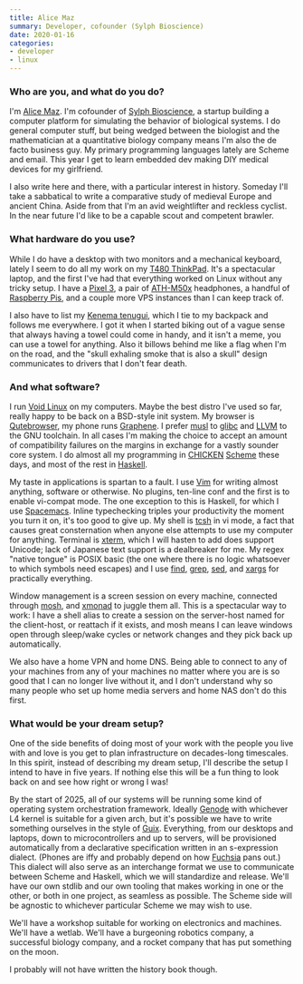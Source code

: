 ```yaml
---
title: Alice Maz
summary: Developer, cofounder (Sylph Bioscience)
date: 2020-01-16
categories:
- developer
- linux
---
```


### Who are you, and what do you do?

I'm [Alice Maz](https://www.alicemaz.com/ "Alice's website."). I'm cofounder of [Sylph Bioscience](https://sylph.io/ "Alice's bioscience company."), a startup building a computer platform for simulating the behavior of biological systems. I do general computer stuff, but being wedged between the biologist and the mathematician at a quantitative biology company means I'm also the de facto business guy. My primary programming languages lately are Scheme and email. This year I get to learn embedded dev making DIY medical devices for my girlfriend.

I also write here and there, with a particular interest in history. Someday I'll take a sabbatical to write a comparative study of medieval Europe and ancient China. Aside from that I'm an avid weightlifter and reckless cyclist. In the near future I'd like to be a capable scout and competent brawler.

### What hardware do you use?

While I do have a desktop with two monitors and a mechanical keyboard, lately I seem to do all my work on my [T480 ThinkPad][thinkpad-t480]. It's a spectacular laptop, and the first I've had that everything worked on Linux without any tricky setup. I have a [Pixel 3][pixel-3], a pair of [ATH-M50x][] headphones, a handful of [Raspberry Pis][raspberry-pi], and a couple more VPS instances than I can keep track of.

I also have to list my [Kenema tenugui](https://www.teamwakon.com/collections/kenema/products/kenema-shien-dokuro-the-dyed-tenugui "A cotton towel."), which I tie to my backpack and follows me everywhere. I got it when I started biking out of a vague sense that always having a towel could come in handy, and it isn't a meme, you can use a towel for anything. Also it billows behind me like a flag when I'm on the road, and the "skull exhaling smoke that is also a skull" design communicates to drivers that I don't fear death.

### And what software?

I run [Void Linux][void] on my computers. Maybe the best distro I've used so far, really happy to be back on a BSD-style init system. My browser is [Qutebrowser][], my phone runs [Graphene][grapheneos]. I prefer [musl][] to [glibc][] and [LLVM][] to the GNU toolchain. In all cases I'm making the choice to accept an amount of compatibility failures on the margins in exchange for a vastly sounder core system. I do almost all my programming in [CHICKEN][] [Scheme][] these days, and most of the rest in [Haskell][].

My taste in applications is spartan to a fault. I use [Vim][] for writing almost anything, software or otherwise. No plugins, ten-line conf and the first is to enable vi-compat mode. The one exception to this is Haskell, for which I use [Spacemacs][]. Inline typechecking triples your productivity the moment you turn it on, it's too good to give up. My shell is [tcsh][] in vi mode, a fact that causes great consternation when anyone else attempts to use my computer for anything. Terminal is [xterm][], which I will hasten to add does support Unicode; lack of Japanese text support is a dealbreaker for me. My regex "native tongue" is POSIX basic (the one where there is no logic whatsoever to which symbols need escapes) and I use [find][], [grep][], [sed][], and [xargs][] for practically everything.

Window management is a screen session on every machine, connected through [mosh][], and [xmonad][] to juggle them all. This is a spectacular way to work: I have a shell alias to create a session on the server-host named for the client-host, or reattach if it exists, and mosh means I can leave windows open through sleep/wake cycles or network changes and they pick back up automatically.

We also have a home VPN and home DNS. Being able to connect to any of your machines from any of your machines no matter where you are is so good that I can no longer live without it, and I don't understand why so many people who set up home media servers and home NAS don't do this first.

### What would be your dream setup?

One of the side benefits of doing most of your work with the people you live with and love is you get to plan infrastructure on decades-long timescales. In this spirit, instead of describing my dream setup, I'll describe the setup I intend to have in five years. If nothing else this will be a fun thing to look back on and see how right or wrong I was!

By the start of 2025, all of our systems will be running some kind of operating system orchestration framework. Ideally [Genode][] with whichever L4 kernel is suitable for a given arch, but it's possible we have to write something ourselves in the style of [Guix][]. Everything, from our desktops and laptops, down to microcontrollers and up to servers, will be provisioned automatically from a declarative specification written in an s-expression dialect. (Phones are iffy and probably depend on how [Fuchsia][] pans out.) This dialect will also serve as an interchange format we use to communicate between Scheme and Haskell, which we will standardize and release. We'll have our own stdlib and our own tooling that makes working in one or the other, or both in one project, as seamless as possible. The Scheme side will be agnostic to whichever particular Scheme we may wish to use.

We'll have a workshop suitable for working on electronics and machines. We'll have a wetlab. We'll have a burgeoning robotics company, a successful biology company, and a rocket company that has put something on the moon.

I probably will not have written the history book though.

[ath-m50x]: http://www.audio-technica.com/en-us/ath-m50x "Over-the-ear headphones."
[chicken]: https://call-cc.org/ "A Scheme compiler."
[find]: https://en.wikipedia.org/wiki/Find_%28command%29 "A command-line tool for searching for specific text in files."
[fuchsia]: https://en.wikipedia.org/wiki/Google_Fuchsia "An operating system."
[genode]: https://genode.org/ "An operating system framework."
[glibc]: https://en.wikipedia.org/wiki/GNU_C_Library "A standard library for C."
[grapheneos]: https://grapheneos.org/ "An open-source mobile OS compatible with Android."
[grep]: http://www.gnu.org/software/grep/ "A command-line tool for pattern matching in files."
[guix]: https://guix.gnu.org/manual/html_node/Package-Management.html "A package management system."
[haskell]: https://wiki.haskell.org/Haskell "A functional programming language."
[llvm]: https://llvm.org/ "A C/C++/Objective-C compiler."
[mosh]: https://mosh.org/ "A remote terminal shell system."
[musl]: https://www.musl-libc.org/ "A standard C library."
[pixel-3]: https://en.wikipedia.org/wiki/Pixel_3 "A 5.5 inch Android phone."
[qutebrowser]: https://qutebrowser.org/ "A keyboard-focused web browser."
[raspberry-pi]: https://en.wikipedia.org/wiki/Raspberry_Pi "A single-board hackable computer."
[scheme]: https://en.wikipedia.org/wiki/Scheme_(programming_language) "An alternative dialect of the Lisp programming language."
[sed]: http://www.gnu.org/software/sed/ "Text filtering software."
[spacemacs]: https://duckduckgo.com/?q=spacemacs&t=osx&ia=software "A distribution of emacs."
[tcsh]: http://web.archive.org/web/20170618044928/http://www.tcsh.org:80/Welcome "A command-line shell."
[thinkpad-t480]: https://www.lenovo.com/us/en/p/22TP2TT4800 "A 14 inch PC laptop."
[vim]: https://www.vim.org/ "A command-line text editor."
[void]: https://voidlinux.org/ "A Linux distribution."
[xargs]: https://en.wikipedia.org/wiki/Xargs "A command-line tool to execute commands from standard input."
[xmonad]: https://xmonad.org/ "A tiling window manager for X11."
[xterm]: https://en.wikipedia.org/wiki/Xterm "Terminal software for the X Window System."
